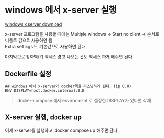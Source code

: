 # windows 에서 x-server 실행

[windows x server download](https://sourceforge.net/projects/vcxsrv/files/latest/download)

x-server 프로그램을 사용할 때에는 Multiple windows -> Start no client -> 순서로 디폴트 값으로 사용하면 됨   
Extra settings 도 기본값으로 사용하면 된다  

마지막으로 방화벽(?) 액세스 경고 나오는 것도 액세스 하게 해주면 된다.   

## Dockerfile 설정

```
## windows 에서 x-server가 docker쪽을 리스닝하게 된다. (ip 0.0)
ENV DISPLAY=host.docker.internal:0.0
```
> docker-compose 에서 environment 로 설정한 DISPLAY가 있다면 삭제


## X-server 실행, docker up
이제 x-server를 실행하고, docker compose up 해주면 된다  
